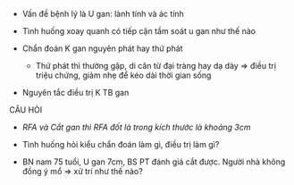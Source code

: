 - Vấn đề bệnh lý là U gan: lành tính và ác tính  
- Tình huống xoay quanh có tiếp cận tầm soát u gan như thế nào  
- Chẩn đoán K gan nguyên phát hay thứ phát  
	- Thứ phát thì thường gặp, di căn từ đại tràng hay dạ dày => điều trị triệu chứng, giảm nhẹ để kéo dài thời gian sống  
- Nguyên tắc điều trị K TB gan  
CÂU HỎI  
- _RFA và Cắt gan thì RFA đốt là trong kích thước là khoảng 3cm_  
- Tình huống hỏi kiểu chẩn đoán làm gì, điều trị làm gì?    
- BN nam 75 tuổi, U gan 7cm, BS PT đánh giá cắt được. Người nhà không đồng ý mổ => xử trí như thế nào?